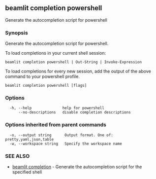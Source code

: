 ## beamlit completion powershell

Generate the autocompletion script for powershell

### Synopsis

Generate the autocompletion script for powershell.

To load completions in your current shell session:

	beamlit completion powershell | Out-String | Invoke-Expression

To load completions for every new session, add the output of the above command
to your powershell profile.


```
beamlit completion powershell [flags]
```

### Options

```
  -h, --help              help for powershell
      --no-descriptions   disable completion descriptions
```

### Options inherited from parent commands

```
  -o, --output string      Output format. One of: pretty,yaml,json,table
  -w, --workspace string   Specify the workspace name
```

### SEE ALSO

* [beamlit completion](beamlit_completion.md)	 - Generate the autocompletion script for the specified shell

